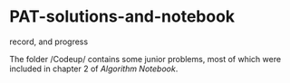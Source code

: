 # PAT-solutions-and-notebook
record, and progress

The folder /Codeup/ contains some junior problems, most of which were included in chapter 2 of *Algorithm Notebook*.
